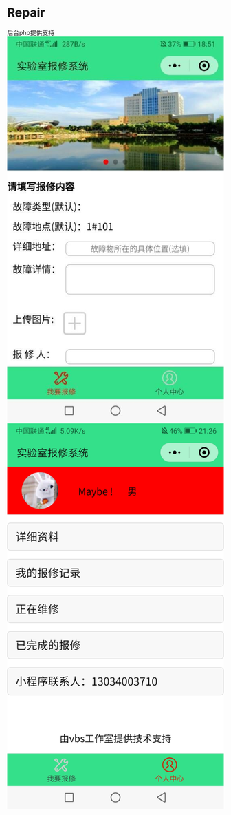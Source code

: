 # Repair
后台php提供支持<br>
![image](https://github.com/hja2017/Repair/raw/master/images/TIM图片20190611212630.jpg)<br>
![image](https://github.com/hja2017/Repair/raw/master/images/Screenshot_20190611_212654_com.tencent.mm.jpg)
